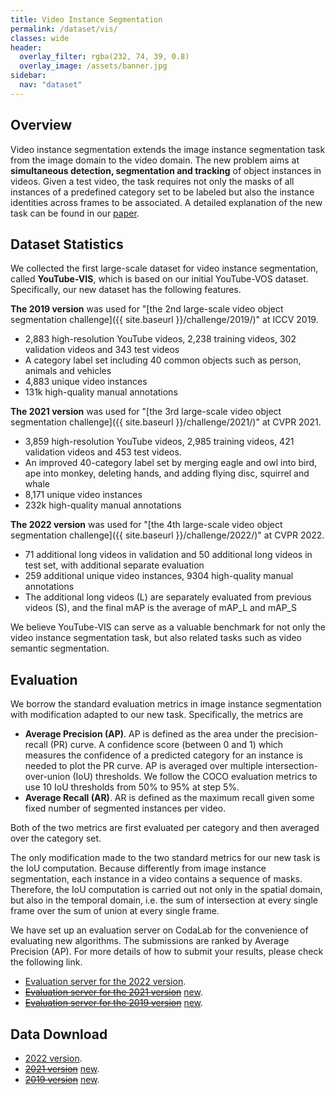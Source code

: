 ```yaml
---
title: Video Instance Segmentation
permalink: /dataset/vis/
classes: wide
header:
  overlay_filter: rgba(232, 74, 39, 0.8)
  overlay_image: /assets/banner.jpg
sidebar:
  nav: "dataset"
---
```


## Overview
Video instance segmentation  extends the image instance segmentation task from the image domain to the video domain. The new problem aims at **simultaneous detection, segmentation and tracking** of object instances in videos.  Given a test video,  the task requires not only the masks of all instances of a predefined category set to be labeled but also the instance identities across frames to be associated. A detailed explanation of the new task can be found in our [paper](https://arxiv.org/abs/1905.04804).

## Dataset Statistics
We collected the first large-scale dataset for video instance segmentation, called **YouTube-VIS**, which is based on our initial YouTube-VOS dataset. Specifically, our new dataset has the following features.

**The 2019 version** was used for "[the 2nd large-scale video object segmentation challenge]({{ site.baseurl }}/challenge/2019/)" at ICCV 2019.
* 2,883 high-resolution YouTube videos, 2,238 training videos, 302 validation videos and 343 test videos
* A category label set including 40 common objects such as person, animals and vehicles
* 4,883 unique video instances
* 131k high-quality manual annotations

**The 2021 version** was used for "[the 3rd large-scale video object segmentation challenge]({{ site.baseurl }}/challenge/2021/)" at CVPR 2021.
* 3,859 high-resolution YouTube videos, 2,985 training videos, 421 validation videos and 453 test videos.
* An improved 40-category label set by merging eagle and owl into bird, ape into monkey, deleting hands, and adding flying disc, squirrel and whale
* 8,171 unique video instances
* 232k high-quality manual annotations

**The 2022 version** was used for "[the 4th large-scale video object segmentation challenge]({{ site.baseurl }}/challenge/2022/)" at CVPR 2022.
* 71 additional long videos in validation and 50 additional long videos in test set, with additional separate evaluation
* 259 additional unique video instances, 9304 high-quality manual annotations
* The additional long videos (L) are separately evaluated from previous videos (S), and the final mAP is the average of mAP_L and mAP_S

We believe YouTube-VIS can serve as a valuable benchmark for not only the video instance segmentation task, but also related tasks such as video semantic segmentation.


## Evaluation
We borrow the standard evaluation metrics in image instance segmentation with modification adapted to our new task. Specifically, the metrics are 
* **Average Precision (AP)**. AP is defined as the area under the precision-recall (PR) curve.  A confidence score (between 0 and 1) which measures the confidence of a predicted category for an instance  is needed to plot the PR curve. AP is averaged over multiple intersection-over-union (IoU) thresholds. We follow the COCO evaluation metrics to use 10 IoU thresholds from 50% to 95% at step 5%. 
* **Average Recall (AR)**. AR is defined as the maximum recall given some fixed number of segmented instances per video. 

Both of the two metrics are first evaluated per category and then averaged over the category set.

The only modification made to the two standard metrics for our new task is the IoU computation. Because differently from image instance segmentation, each instance in a video contains a sequence of masks. Therefore, the IoU computation is carried out not only in the spatial domain, but also in the temporal domain, i.e. the sum of intersection at every single frame over the sum of union at every single frame.

We have set up an evaluation server on CodaLab for the convenience of evaluating new algorithms. The submissions are ranked by Average Precision (AP). For more details of how to submit your results, please check the following link.
* [Evaluation server for the 2022 version](https://codalab.lisn.upsaclay.fr/competitions/3410).
* ~~[Evaluation server for the 2021 version](https://competitions.codalab.org/competitions/28988)~~ [new](https://codalab.lisn.upsaclay.fr/competitions/7680).
* ~~[Evaluation server for the 2019 version](https://competitions.codalab.org/competitions/20128)~~ [new](https://codalab.lisn.upsaclay.fr/competitions/7682).


## Data Download
* [2022 version](https://codalab.lisn.upsaclay.fr/competitions/3410#participate-get_data).
* ~~[2021 version](https://competitions.codalab.org/competitions/28988#participate-get_data)~~ [new](https://codalab.lisn.upsaclay.fr/competitions/7680#participate-get_data).
* ~~[2019 version](https://competitions.codalab.org/competitions/20128#participate-get_data)~~ [new](https://codalab.lisn.upsaclay.fr/competitions/7682#participate-get_data).
